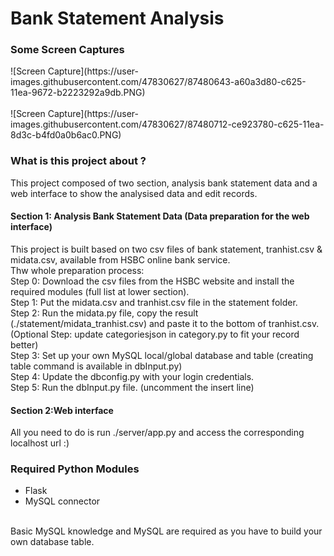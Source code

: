 # Bank Statement Analysis

<h3> Some Screen Captures </h3>
![Screen Capture](https://user-images.githubusercontent.com/47830627/87480643-a60a3d80-c625-11ea-9672-b2223292a9db.PNG)
<br><br>
![Screen Capture](https://user-images.githubusercontent.com/47830627/87480712-ce923780-c625-11ea-8d3c-b4fd0a0b6ac0.PNG)

<h3> What is this project about ? </h3>
This project composed of two section, analysis bank statement data and a web interface to show the analysised data and edit records.
<br>
<h4>Section 1: Analysis Bank Statement Data (Data preparation for the web interface)</h4>
This project is built based on two csv files of bank statement, tranhist.csv & midata.csv, available from HSBC online bank service. <br>
Thw whole preparation process:<br>
Step 0: Download the csv files from the HSBC website and install the required modules (full list at lower section).<br>
Step 1: Put the midata.csv and tranhist.csv file in the statement folder.<br>
Step 2: Run the midata.py file, copy the result (./statement/midata_tranhist.csv) and paste it to the bottom of tranhist.csv.<br>
(Optional Step: update categoriesjson in category.py to fit your record better)<br> 
Step 3: Set up your own MySQL local/global database and table (creating table command is available in dbInput.py) <br>
Step 4: Update the dbconfig.py with your login credentials.<br>
Step 5: Run the dbInput.py file. (uncomment the insert line)<br>


<h4> Section 2:Web interface</h4>
All you need to do is run ./server/app.py and access the corresponding localhost url :) <br>

<h3>Required Python Modules </h3>
<ul><li>Flask</li>
<li>MySQL connector</li></ul><br>
Basic MySQL knowledge and MySQL are required as you have to build your own database table. 
